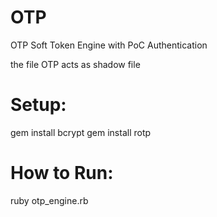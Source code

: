 OTP
===

OTP Soft Token Engine with PoC Authentication

the file OTP acts as shadow file

Setup:
======

gem install bcrypt
gem install rotp

How to Run:
=======

ruby otp_engine.rb
